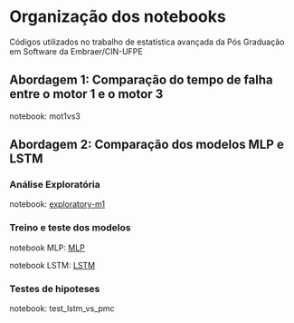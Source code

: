 # Organização dos notebooks
Códigos utilizados no trabalho de estatística avançada da Pós Graduação em Software da Embraer/CIN-UFPE


## Abordagem 1: Comparação do tempo de falha entre o motor 1 e o motor 3
notebook:  mot1vs3

## Abordagem 2: Comparação dos modelos MLP e LSTM

### Análise Exploratória
notebook: [exploratory-m1](https://github.com/lucas-fpaiva/estatistica_pes/blob/main/exploratory-m1.ipynb)

### Treino e teste dos modelos
notebook MLP: [MLP](https://github.com/lucas-fpaiva/estatistica_pes/blob/main/MLP.ipynb)

notebook LSTM: [LSTM](https://github.com/lucas-fpaiva/estatistica_pes/blob/main/LSTM.ipynb)

### Testes de hipoteses

notebook: test_lstm_vs_pmc
